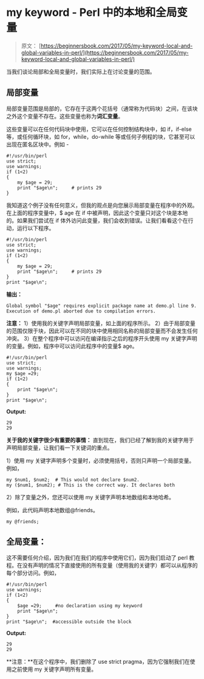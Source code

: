 # my keyword - Perl 中的本地和全局变量

> 原文： [https://beginnersbook.com/2017/05/my-keyword-local-and-global-variables-in-perl/](https://beginnersbook.com/2017/05/my-keyword-local-and-global-variables-in-perl/)

当我们谈论局部和全局变量时，我们实际上在讨论变量的范围。

## 局部变量

局部变量范围是局部的，它存在于这两个花括号（通常称为代码块）之间，在该块之外这个变量不存在。这些变量也称为**词汇变量**。

这些变量可以在任何代码块中使用，它可以在任何控制结构块中，如 if，if-else 等，或任何循环块，如 for，while，do-while 等或任何子例程的块，它甚至可以出现在匿名区块中。例如 -

```
#!/usr/bin/perl
use strict;
use warnings;
if (1<2)
{
    my $age = 29;
    print "$age\n";     # prints 29
}
```

我知道这个例子没有任何意义，但我的观点是向您展示局部变量在程序中的外观。在上面的程序变量中，$ age 在 if 中被声明，因此这个变量只对这个块是本地的。如果我们尝试在 if 体外访问此变量，我们会收到错误。让我们看看这个在行动，运行以下程序。

```
#!/usr/bin/perl
use strict;
use warnings;
if (1<2)
{
    my $age = 29;
    print "$age\n";     # prints 29
}
print "$age\n";
```

**输出：**

```
Global symbol "$age" requires explicit package name at demo.pl line 9.
Execution of demo.pl aborted due to compilation errors.
```

**注意：**
1）使用我的关键字声明局部变量，如上面的程序所示。
2）由于局部变量的范围仅限于块，因此可以在不同的块中使用相同名称的局部变量而不会发生任何冲突。
3）在整个程序中可以访问在编译指示之后的程序开头使用 my 关键字声明的变量。例如，程序中可以访问此程序中的变量$ age。

```
#!/usr/bin/perl
use strict;
use warnings;
my $age =29;
if (1<2)
{
    print "$age\n";     
}
print "$age\n";
```

**Output:**

```
29
29
```

**关于我的关键字很少有重要的事情：**
直到现在，我们已经了解到我的关键字用于声明局部变量，让我们看一下关键词的重点。

1）使用 my 关键字声明多个变量时，必须使用括号，否则只声明一个局部变量。例如，

```
my $num1, $num2;  # This would not declare $num2.
my ($num1, $num2); # This is the correct way. It declares both
```

2）除了变量之外，您还可以使用 my 关键字声明本地数组和本地哈希。

例如，此代码声明本地数组@friends。

```
my @friends;
```

## 全局变量：

这不需要任何介绍，因为我们在我们的程序中使用它们，因为我们启动了 perl 教程。在没有声明的情况下直接使用的所有变量（使用我的关键字）都可以从程序的每个部分访问。例如，

```
#!/usr/bin/perl
use warnings;
if (1<2)
{
    $age =29;     #no declaration using my keyword
    print "$age\n";     
}
print "$age\n";  #accessible outside the block
```

**Output:**

```
29
29
```

**注意：**在这个程序中，我们删除了 use strict pragma，因为它强制我们在使用之前使用 my 关键字声明所有变量。